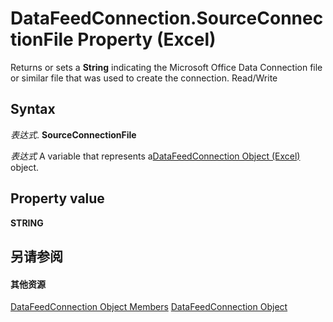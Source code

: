 
# DataFeedConnection.SourceConnectionFile Property (Excel)

Returns or sets a  **String** indicating the Microsoft Office Data Connection file or similar file that was used to create the connection. Read/Write


## Syntax

 _表达式_. **SourceConnectionFile**

 _表达式_ A variable that represents a[DataFeedConnection Object (Excel)](2ccb242b-28d5-3baf-78be-aa8f7478f4b6.md) object.


## Property value

 **STRING**


## 另请参阅


#### 其他资源


[DataFeedConnection Object Members](http://msdn.microsoft.com/library/33157c0b-c8d1-355f-8e72-3c7738ff67af%28Office.15%29.aspx)
[DataFeedConnection Object](2ccb242b-28d5-3baf-78be-aa8f7478f4b6.md)